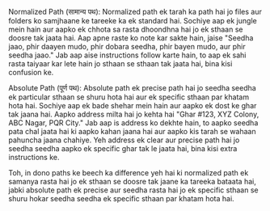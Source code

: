 Normalized Path (सामान्य पथ):
Normalized path ek tarah ka path hai jo files aur folders ko samjhaane ke tareeke ka ek standard hai. Sochiye aap ek jungle mein hain aur aapko ek chhota sa rasta dhoondhna hai jo ek sthaan se doosre tak jaata hai. Aap apne raste ko note kar sakte hain, jaise "Seedha jaao, phir daayen mudo, phir dobara seedha, phir bayen mudo, aur phir seedha jaao." Jab aap aise instructions follow karte hain, to aap ek sahi rasta taiyaar kar lete hain jo sthaan se sthaan tak jaata hai, bina kisi confusion ke.


Absolute Path (पूर्ण पथ):
Absolute path ek precise path hai jo seedha seedha ek particular sthaan se shuru hota hai aur ek specific sthaan par khatam hota hai. Sochiye aap ek bade shehar mein hain aur aapko ek dost ke ghar tak jaana hai. Aapko address milta hai jo kehta hai "Ghar #123, XYZ Colony, ABC Nagar, PQR City." Jab aap is address ko dekhte hain, to aapko seedha pata chal jaata hai ki aapko kahan jaana hai aur aapko kis tarah se wahaan pahuncha jaana chahiye. Yeh address ek clear aur precise path hai jo seedha seedha aapko ek specific ghar tak le jaata hai, bina kisi extra instructions ke.


Toh, in dono paths ke beech ka difference yeh hai ki normalized path ek samanya rasta hai jo ek sthaan se doosre tak jaane ka tareeka bataata hai, jabki absolute path ek precise aur seedha rasta hai jo ek specific sthaan se shuru hokar seedha seedha ek specific sthaan par khatam hota hai.
